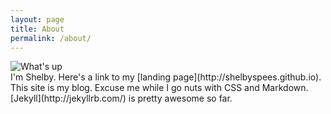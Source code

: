 ```yaml
---
layout: page
title: About
permalink: /about/
---
```


<img class="textWrapLeft" src="{{ site.url }}/assets/shelby.jpg" alt="What's up"/>
<br>I'm Shelby. Here's a link to my [landing page](http://shelbyspees.github.io). This site is my blog. Excuse me while I go nuts with CSS and Markdown. [Jekyll](http://jekyllrb.com/) is pretty awesome so far.